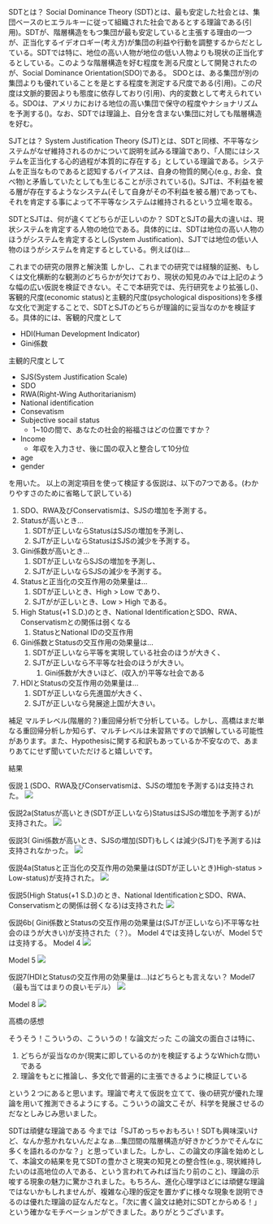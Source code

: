 SDTとは？
Social Dominance Theory (SDT)とは、最も安定した社会とは、集団ベースのヒエラルキーに従って組織された社会であるとする理論である(引用)。SDTが、階層構造をもつ集団が最も安定していると主張する理由の一つが、正当化するイデオロギー(考え方)が集団の利益や行動を調整するからだとしている。SDTでは特に、地位の高い人物が地位の低い人物よりも現状の正当化するとしている。このような階層構造を好む程度を測る尺度として開発されたのが、Social Dominance Orientation(SDO)である。
SDOとは、ある集団が別の集団よりも優れていることを是とする程度を測定する尺度である(引用)。この尺度は文脈的要因よりも態度に依存しており(引用)、内的変数として考えられている。SDOは、アメリカにおける地位の高い集団で保守の程度やナショナリズムを予測する()。なお、SDTでは理論上、自分を含まない集団に対しても階層構造を好む。

SJTとは？
System Justification Theory (SJT)とは、SDTと同様、不平等なシステムがなぜ維持されるのかについて説明を試みる理論であり、「人間にはシステムを正当化する心的過程が本質的に存在する」としている理論である。システムを正当なものであると認知するバイアスは、自身の物質的関心(e.g., お金、食べ物)と矛盾していたとしても生じることが示されている()。SJTは、不利益を被る層が存在するようなシステム(そして自身がその不利益を被る層)であっても、それを肯定する事によって不平等なシステムは維持されるという立場を取る。

SDTとSJTは、何が違くてどちらが正しいのか？
SDTとSJTの最大の違いは、現状システムを肯定する人物の地位である。具体的には、SDTは地位の高い人物のほうがシステムを肯定するとし(System Justification)、SJTでは地位の低い人物のほうがシステムを肯定するとしている。例えば()は…

これまでの研究の限界と解決策
しかし、これまでの研究では経験的証拠、もしくは文化横断的な観測のどちらかが欠けており、現状の知見のみでは上記のような幅の広い仮説を検証できない。そこで本研究では、先行研究をより拡張し()、客観的尺度(economic status)と主観的尺度(psychological dispositions)を多様な文化で測定することで、SDTとSJTのどちらが理論的に妥当なのかを検証する。具体的には、客観的尺度として
- HDI(Human Development Indicator)
- Gini係数

主観的尺度として
- SJS(System Justification Scale)
- SDO
- RWA(Right-Wing Authoritarianism)
- National identification
- Consevatism
- Subjective socail status
  - 1~10の間で、あなたの社会的裕福さはどの位置ですか？
- Income
  - 年収を入力させ、後に国の収入と整合して10分位
- age
- gender

を用いた。
以上の測定項目を使って検証する仮説は、以下の7つである。(わかりやすさのために省略して訳している)
1. SDO、RWA及びConservatismは、SJSの増加を予測する。
2. Statusが高いとき…
   1. SDTが正しいならStatusはSJSの増加を予測し、
   2. SJTが正しいならStatusはSJSの減少を予測する。
3. Gini係数が高いとき…
   1. SDTが正しいならSJSの増加を予測し、
   2. SJTが正しいならSJSの減少を予測する。
4. Statusと正当化の交互作用の効果量は…
   1. SDTが正しいとき、High > Low であり、
   2. SJTがが正しいとき、Low > High である。
5. High Status(+1 S.D.)のとき、National IdentificationとSDO、RWA、Conservatismとの関係は弱くなる
   1. StatusとNational IDの交互作用
6. Gini係数とStatusの交互作用の効果量は…
   1. SDTが正しいなら平等を実現している社会のほうが大きく、
   2. SJTが正しいなら不平等な社会のほうが大きい。
      1. Gini係数が大きいほど、(収入が)平等な社会である
7. HDIとStatusの交互作用の効果量は…
   1. SDTが正しいなら先進国が大きく、
   2. SJTが正しいなら発展途上国が大きい。

補足
マルチレベル(階層的？)重回帰分析で分析している。しかし、高橋はまだ単なる重回帰分析しか知らず、マルチレベルは未習熟ですので誤解している可能性があります。また、Hypothesisに関する和訳もあっているか不安なので、あまりあてにせず聞いていただけると嬉しいです。

結果

仮説１(SDO、RWA及びConservatismは、SJSの増加を予測する)は支持された。
![](Images/2022-08-04-16-57-41.png)

仮説2a(Statusが高いとき(SDTが正しいなら)StatusはSJSの増加を予測する)が支持された。
![](Images/2022-08-04-17-03-08.png)

仮説3( Gini係数が高いとき、SJSの増加(SDT)もしくは減少(SJT)を予測する)は支持されなかった。
 ![](Images/2022-08-04-17-02-37.png)

仮説4a(Statusと正当化の交互作用の効果量は(SDTが正しいとき)High-status > Low-status)が支持された。
![](Images/2022-08-04-17-09-35.png)

仮説5(High Status(+1 S.D.)のとき、National IdentificationとSDO、RWA、Conservatismとの関係は弱くなる)は支持された
![](Images/2022-08-04-17-12-15.png)

仮説6b( Gini係数とStatusの交互作用の効果量は(SJTが正しいなら)不平等な社会のほうが大きい)が支持された（？）。
Model 4では支持しないが、Model 5では支持する。
Model 4
![](Images/2022-08-04-17-18-47.png)

Model 5
![](Images/2022-08-04-17-19-33.png)

仮説7(HDIとStatusの交互作用の効果量は…)はどちらとも言えない？
Model7（最も当てはまりの良いモデル）
![](Images/2022-08-04-17-20-19.png)

Model 8
![](Images/2022-08-04-17-21-13.png)


高橋の感想

そうそう！こういうの、こういうの！な論文だった
この論文の面白さは特に、
1. どちらが妥当なのか(現実に即しているのか)を検証するようなWhichな問いである
2. 理論をもとに推論し、多文化で普遍的に主張できるように検証している

という２つにあると思います。理論で考えて仮説を立てて、後の研究が優れた理論を用いて推測できるようにする。こういうの論文こそが、科学を発展させるのだなとしみじみ思いました。

SDTは頑健な理論である
今までは「SJTめっちゃおもろい！SDTも興味深いけど、なんか惹かれないんだよなぁ…集団間の階層構造が好きかどうかでそんなに多くを語れるのかな？」と思っていました。しかし、この論文の序論を始めとして、本論文の結果を見てSDTの豊かさと現実の知見との整合性(e.g., 現状維持したいのは高地位の人である、という言われてみれば当たり前のこと)、理論の示唆する現象の魅力に驚かされました。もちろん、進化心理学ほどには頑健な理論ではないかもしれませんが、複雑な心理的仮定を置かずに様々な現象を説明できるのは優れた理論の証なんだなと。「次に書く論文は絶対にSDTとからめる！」という確かなモチベーションができました。ありがとうございます。